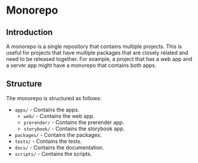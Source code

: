 # Monorepo

## Introduction

A monorepo is a single repository that contains multiple projects. This is useful for projects that have multiple packages that are closely related and need to be released together. For example, a project that has a web app and a server app might have a monorepo that contains both apps.

## Structure

The monorepo is structured as follows:

- `apps/` - Contains the apps.
  - `web/` - Contains the web app.
  - `prerender/` - Contains the prerender app.
  - `storybook/` - Contains the storybook app.
- `packages/` - Contains the packages.
- `tests/` - Contains the tests.
- `docs/` - Contains the documentation.
- `scripts/` - Contains the scripts.
